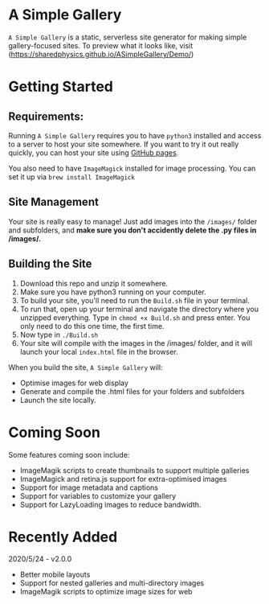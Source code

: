 # A Simple Gallery

`A Simple Gallery` is a static, serverless site generator for making simple gallery-focused sites. To preview what it looks like, visit (https://sharedphysics.github.io/ASimpleGallery/Demo/)

# Getting Started

## Requirements: 
Running `A Simple Gallery` requires you to have `python3` installed and access to a server to host your site somewhere. If you want to try it out really quickly, you can host your site using [GitHub pages](https://pages.github.com).

You also need to have `ImageMagick` installed for image processing. You can set it up via `brew install ImageMagick`

## Site Management
Your site is really easy to manage! Just add images into the `/images/` folder and subfolders, and **make sure you don't accidently delete the .py files in /images/.**


## Building the Site
1. Download this repo and unzip it somewhere. 
2. Make sure you have python3 running on your computer.
3. To build your site, you'll need to run the `Build.sh` file in your terminal.
4. To run that, open up your terminal and navigate the directory where you unzipped everything. Type in `chmod +x Build.sh` and press enter. You only need to do this one time, the first time.
5. Now type in `./Build.sh`
6. Your site will compile with the images in the /images/ folder, and it will launch your local `index.html` file in the browser.

When you build the site, `A Simple Gallery` will:
* Optimise images for web display
* Generate and compile the .html files for your folders and subfolders
* Launch the site locally.


# Coming Soon
Some features coming soon include:
* ImageMagik scripts to create thumbnails to support multiple galleries
* ImageMagick and retina.js support for extra-optimised images
* Support for image metadata and captions
* Support for variables to customize your gallery
* Support for LazyLoading images to reduce bandwidth.

# Recently Added
2020/5/24 - v2.0.0 
* Better mobile layouts
* Support for nested galleries and multi-directory images
* ImageMagik scripts to optimize image sizes for web
